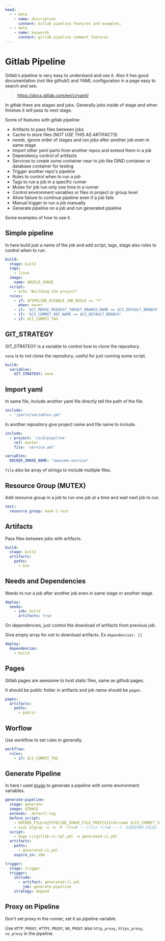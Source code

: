 ```yaml
---
head:
  - - meta
    - name: description
      content: Gitlab pipeline features and examples.
  - - meta
    - name: keywords
      content: gitlab pipeline comment features
---
```


# Gitlab Pipeline

Gitlab's pipeline is very easy to understand and use it.
Also it has good documentation (not like github!) and YAML configuration in a page easy to search and see.

> https://docs.gitlab.com/ee/ci/yaml/

In gitlab there are stages and jobs. Generally jobs inside of stage and when finishes it will pass to next stage.

Some of features with gitlab pipeline:

- Artifacts to pass files between jobs
- Cache to store files (_NOT USE THIS AS ARTIFACTS_)
- _needs_, ignore order of stages and run jobs after another job even in same stage
- Import other yaml parts from another repos and extend them in a job
- Dependency control of artifacts
- Services to create some container near to job like DIND container or database container for testing
- Trigger another repo's pipeline
- Rules to control when to run a job
- Tags to run a job in a specific runner
- Mutex for job run only one time in a runner
- Control environment variables or files in project or group level
- Allow failure to continue pipeline even if a job fails
- Manual trigger to run a job manually
- Generate pipeline on a job and run generated pipeline

Some examples of how to use it.

## Simple pipeline

In here build just a name of the job and add script, tags, stage also rules to control when to run.

```yaml
build:
  stage: build
  tags:
    - linux
  image:
    name: $BUILD_IMAGE
  script:
    - echo "Building the project"
  rules:
    - if: $PIPELINE_DISABLE_JOB_BUILD == "Y"
      when: never
    - if: '$CI_MERGE_REQUEST_TARGET_BRANCH_NAME == $CI_DEFAULT_BRANCH'
    - if: '$CI_COMMIT_REF_NAME == $CI_DEFAULT_BRANCH'
    - if: $CI_COMMIT_TAG
```

## GIT_STRATEGY

GIT_STRATEGY is a variable to control how to clone the repository.

`none` is to not clone the repository, useful for just running some script.

```yaml
build:
  variables:
    GIT_STRATEGY: none
```

## Import yaml

In same file, include another yaml file directly tell the path of the file.

```yaml
include:
  - '/parts/variables.yml'
```

In another repository give project name and file name to include.

```yaml
include:
  - project: 'cicd/pipeline'
    ref: master
    file: 'service.yml'

variables:
  DOCKER_IMAGE_NAME: "awesome-service"
```

`file` also be array of strings to include multiple files.

## Resource Group (MUTEX)

Add resource group in a job to run one job at a time and wait next job to run.

```yaml
test:
  resource_group: bank-1-test
```

## Artifacts

Pass files between jobs with artifacts.

```yaml
build:
  stage: build
  artifacts:
    paths:
      - bin
```

## Needs and Dependencies

Needs to run a job after another job even in same stage or another stage.

```yaml
deploy:
  needs:
    - job: build
      artifacts: true
```

On dependencies, just control the download of artifacts from previous job.

Give empty array for not to download artifacts. Ex `dependencies: []`

```yaml
deploy:
  dependencies:
    - build
```

## Pages

Gitlab pages are awesome to host static files, same as github pages.

It should be public folder in artifacts and job name should be `pages`.

```yaml
pages:
  artifacts:
    paths:
      - public
```

## Worflow

Use workflow to set rules in generally.

```yaml
workflow:
  rules:
    - if: $CI_COMMIT_TAG
```

## Generate Pipeline

In here I used [mugo](https://github.com/rytsh/mugo) to generate a pipeline with some environment variables.

```yaml
generate-pipeline:
  stage: generate
  image: $IMAGE
  extends: .default-tag
  before_script:
    - DOCKER_FILE=${PIPELINE_IMAGE_FILE_PREFIX}$(dirname ${CI_COMMIT_TAG})${PIPELINE_IMAGE_FILE_SUFFIX}
    - eval $(grep -z -o -P '(?<=# ---)(?s).*(?=# ---)' ${DOCKER_FILE} | tr -d '#' | xargs --null | xargs -I {} echo export {})
  script:
    - mugo ci/gitlab-ci-tpl.yml -o generated-ci.yml
  artifacts:
    paths:
      - generated-ci.yml
    expire_in: 10m

trigger:
  stage: trigger
  trigger:
    include:
      - artifact: generated-ci.yml
        job: generate-pipeline
    strategy: depend
```

## Proxy on Pipeline

Don't set proxy in the runner, set it as pipeline variable.

Use `HTTP_PROXY`, `HTTPS_PROXY`, `NO_PROXY` also `http_proxy`, `https_proxy`, `no_proxy` in the pipeline.
